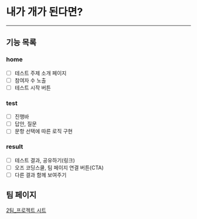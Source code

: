 # 내가 개가 된다면?
---
## 기능 목록
### home
- [ ] 테스트 주제 소개 페이지
- [ ] 참여자 수 노출
- [ ] 테스트 시작 버튼
### test
- [ ] 진행바
- [ ] 답안, 질문
- [ ] 문항 선택에 따른 로직 구현
### result
- [ ] 테스트 결과, 공유하기(링크) 
- [ ] 오즈 코딩스쿨, 팀 페이지 연결 버튼(CTA)
- [ ] 다른 결과 함께 보여주기

## 팀 페이지
[2팀_프로젝트 시트](https://legend-palm-1f1.notion.site/2-_-cce963197d034ae5b0ab4a1bd3530365)